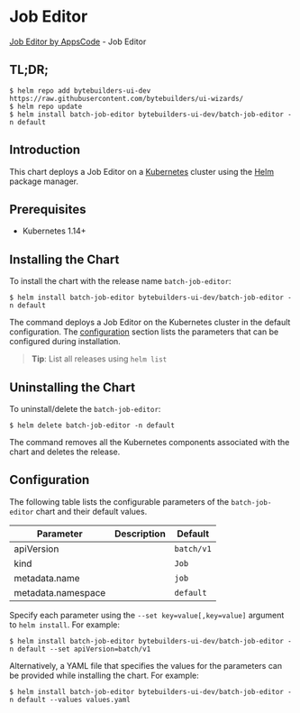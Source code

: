# Job Editor

[Job Editor by AppsCode](https://byte.builders) - Job Editor

## TL;DR;

```console
$ helm repo add bytebuilders-ui-dev https://raw.githubusercontent.com/bytebuilders/ui-wizards/
$ helm repo update
$ helm install batch-job-editor bytebuilders-ui-dev/batch-job-editor -n default
```

## Introduction

This chart deploys a Job Editor on a [Kubernetes](http://kubernetes.io) cluster using the [Helm](https://helm.sh) package manager.

## Prerequisites

- Kubernetes 1.14+

## Installing the Chart

To install the chart with the release name `batch-job-editor`:

```console
$ helm install batch-job-editor bytebuilders-ui-dev/batch-job-editor -n default
```

The command deploys a Job Editor on the Kubernetes cluster in the default configuration. The [configuration](#configuration) section lists the parameters that can be configured during installation.

> **Tip**: List all releases using `helm list`

## Uninstalling the Chart

To uninstall/delete the `batch-job-editor`:

```console
$ helm delete batch-job-editor -n default
```

The command removes all the Kubernetes components associated with the chart and deletes the release.

## Configuration

The following table lists the configurable parameters of the `batch-job-editor` chart and their default values.

|     Parameter      | Description |  Default   |
|--------------------|-------------|------------|
| apiVersion         |             | `batch/v1` |
| kind               |             | `Job`      |
| metadata.name      |             | `job`      |
| metadata.namespace |             | `default`  |


Specify each parameter using the `--set key=value[,key=value]` argument to `helm install`. For example:

```console
$ helm install batch-job-editor bytebuilders-ui-dev/batch-job-editor -n default --set apiVersion=batch/v1
```

Alternatively, a YAML file that specifies the values for the parameters can be provided while
installing the chart. For example:

```console
$ helm install batch-job-editor bytebuilders-ui-dev/batch-job-editor -n default --values values.yaml
```
